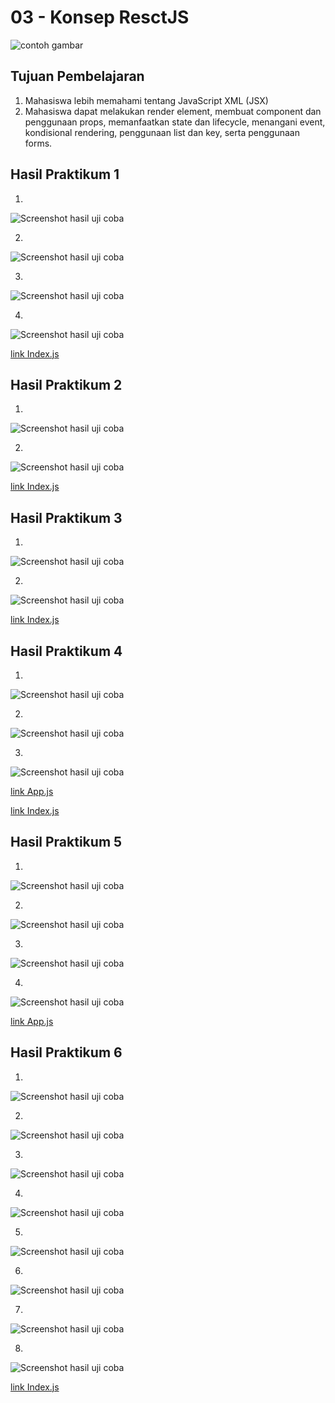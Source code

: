 # 03 - Konsep ResctJS

![contoh gambar](img/polinema.png)

## Tujuan Pembelajaran

1. Mahasiswa lebih memahami tentang JavaScript XML (JSX)
2. Mahasiswa dapat melakukan render element, membuat component dan penggunaan props, memanfaatkan state dan lifecycle, menangani event, kondisional rendering, penggunaan list dan key, serta penggunaan forms.

## Hasil Praktikum 1

1. 
![Screenshot hasil uji coba](img/Praktikum_1/1.png)

2. 
![Screenshot hasil uji coba](img/Praktikum_1/2.png)

3.
![Screenshot hasil uji coba](img/Praktikum_1/3.png)

4.
![Screenshot hasil uji coba](img/Praktikum_1/4.png)

[link Index.js](../../src/03_KonsepReactJS/Praktikum_1/index.js)<br>


## Hasil Praktikum 2

1.
![Screenshot hasil uji coba](img/Praktikum_2/1.png)

2.
![Screenshot hasil uji coba](img/Praktikum_2/2.png)

[link Index.js](../../src/03_KonsepReactJS/Praktikum_2/index.js)<br>

## Hasil Praktikum 3
1.
![Screenshot hasil uji coba](img/Praktikum_3/1.png)

2.
![Screenshot hasil uji coba](img/Praktikum_3/2.png)

[link Index.js](../../src/03_KonsepReactJS/Praktikum_3/index.js)<br>

## Hasil Praktikum 4

1.
![Screenshot hasil uji coba](img/Praktikum_4/1.png)

2.
![Screenshot hasil uji coba](img/Praktikum_4/2.png)

3.
![Screenshot hasil uji coba](img/Praktikum_4/3.png)

[link App.js](../../src/03_KonsepReactJS/Praktikum_4/App.js)<br>

[link Index.js](../../src/03_KonsepReactJS/Praktikum_4/index.js)<br>

## Hasil Praktikum 5

1.
![Screenshot hasil uji coba](img/Praktikum_5/1.png)

2.
![Screenshot hasil uji coba](img/Praktikum_5/2.png)

3.
![Screenshot hasil uji coba](img/Praktikum_5/3.png)

4.
![Screenshot hasil uji coba](img/Praktikum_5/4.png)

[link App.js](../../src/03_KonsepReactJS/Praktikum_5/App.js)<br>

## Hasil Praktikum 6

1.
![Screenshot hasil uji coba](img/Praktikum_6/1.png)

2.
![Screenshot hasil uji coba](img/Praktikum_6/2.png)

3.
![Screenshot hasil uji coba](img/Praktikum_6/3.png)

4.
![Screenshot hasil uji coba](img/Praktikum_6/4.png)

5.
![Screenshot hasil uji coba](img/Praktikum_6/5.png)

6.
![Screenshot hasil uji coba](img/Praktikum_6/6.png)


7.
![Screenshot hasil uji coba](img/Praktikum_6/7.png)

8.
![Screenshot hasil uji coba](img/Praktikum_6/8.png)

[link Index.js](../../src/03_KonsepReactJS/Praktikum_6/index.js)<br>
